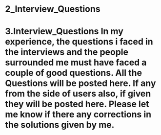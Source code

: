 # 2_Interview_Questions
 # 3.Interview_Questions In my experience, the questions i faced in the interviews and the people surrounded me must have faced a couple of good questions. All the Questions will be posted here. If any from the side of users also, if given they will be posted here. Please let me know if there any corrections in the solutions given by me.
